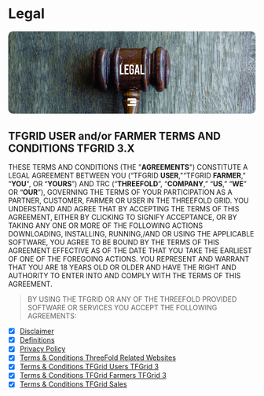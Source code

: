 # Legal

<img src="./img/legal_header.jpg" alt="ThreeFold Legal Picture" style="border-radius: 10px;">

## TFGRID USER and/or FARMER TERMS AND CONDITIONS TFGRID 3.X

THESE TERMS AND CONDITIONS (THE "**AGREEMENTS**") CONSTITUTE A LEGAL AGREEMENT BETWEEN YOU (“TFGRID **USER**,"“TFGRID **FARMER**," “**YOU**", OR “**YOURS**”) AND TRC (“**THREEFOLD**”, “**COMPANY**,” “**US**,” “**WE**” OR “**OUR**”), GOVERNING THE TERMS OF YOUR PARTICIPATION AS A PARTNER, CUSTOMER, FARMER OR USER IN THE THREEFOLD GRID. YOU UNDERSTAND AND AGREE THAT BY ACCEPTING THE TERMS OF THIS AGREEMENT, EITHER BY CLICKING TO SIGNIFY ACCEPTANCE, OR BY TAKING ANY ONE OR MORE OF THE FOLLOWING ACTIONS DOWNLOADING, INSTALLING, RUNNING,/AND OR USING THE APPLICABLE SOFTWARE, YOU AGREE TO BE BOUND BY THE TERMS OF THIS AGREEMENT EFFECTIVE AS OF THE DATE THAT YOU TAKE THE EARLIEST OF ONE OF THE FOREGOING ACTIONS. YOU REPRESENT AND WARRANT THAT YOU ARE 18 YEARS OLD OR OLDER AND HAVE THE RIGHT AND AUTHORITY TO ENTER INTO AND COMPLY WITH THE TERMS OF THIS AGREEMENT.

> BY USING THE TFGRID OR ANY OF THE THREEFOLD PROVIDED SOFTWARE OR SERVICES YOU ACCEPT THE FOLLOWING AGREEMENTS:

- [X] [Disclaimer](./disclaimer.md)
- [X] [Definitions](./definitions_legal.md)
- [X] [Privacy Policy](./privacypolicy.md)
- [X] [Terms & Conditions ThreeFold Related Websites](./terms_conditions/terms_conditions_websites.md)
- [X] [Terms & Conditions TFGrid Users TFGrid 3](./terms_conditions/terms_conditions_griduser.md)
- [X] [Terms & Conditions TFGrid Farmers TFGrid 3](./terms_conditions/terms_conditions_farmer3.md)
- [X] [Terms & Conditions TFGrid Sales](./terms_conditions/terms_conditions_sales.md)